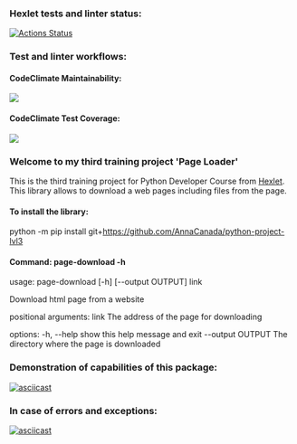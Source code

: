 ### Hexlet tests and linter status:
[![Actions Status](https://github.com/AnnaCanada/python-project-lvl3/workflows/hexlet-check/badge.svg)](https://github.com/AnnaCanada/python-project-lvl3/actions)

### Test and linter workflows:

#### CodeClimate Maintainability:
<a href="https://codeclimate.com/github/AnnaCanada/python-project-lvl3/maintainability"><img src="https://api.codeclimate.com/v1/badges/08a88ef6c63f48806604/maintainability" /></a>
#### CodeClimate Test Coverage:
<a href="https://codeclimate.com/github/AnnaCanada/python-project-lvl3/test_coverage"><img src="https://api.codeclimate.com/v1/badges/08a88ef6c63f48806604/test_coverage" /></a>

### Welcome to my third training project 'Page Loader'
This is the third training project for Python Developer Course from [Hexlet](https://ru.hexlet.io/programs/python).
This library allows to download a web pages including files from the page.

#### To install the library:
python -m pip install git+https://github.com/AnnaCanada/python-project-lvl3

#### Command: page-download -h
usage: page-download [-h] [--output OUTPUT] link

Download html page from a website

positional arguments:
  link             The address of the page for downloading

options:
  -h, --help       show this help message and exit
  --output OUTPUT  The directory where the page is downloaded

### Demonstration of capabilities of this package:

[![asciicast](https://asciinema.org/a/zfyALjvEBqS1uWT4fVQGRO2kE.svg)](https://asciinema.org/a/zfyALjvEBqS1uWT4fVQGRO2kE)

### In case of errors and exceptions:

[![asciicast](https://asciinema.org/a/XkKmr61Y1eDX0aMxiRYyIsf0z.svg)](https://asciinema.org/a/XkKmr61Y1eDX0aMxiRYyIsf0z)


